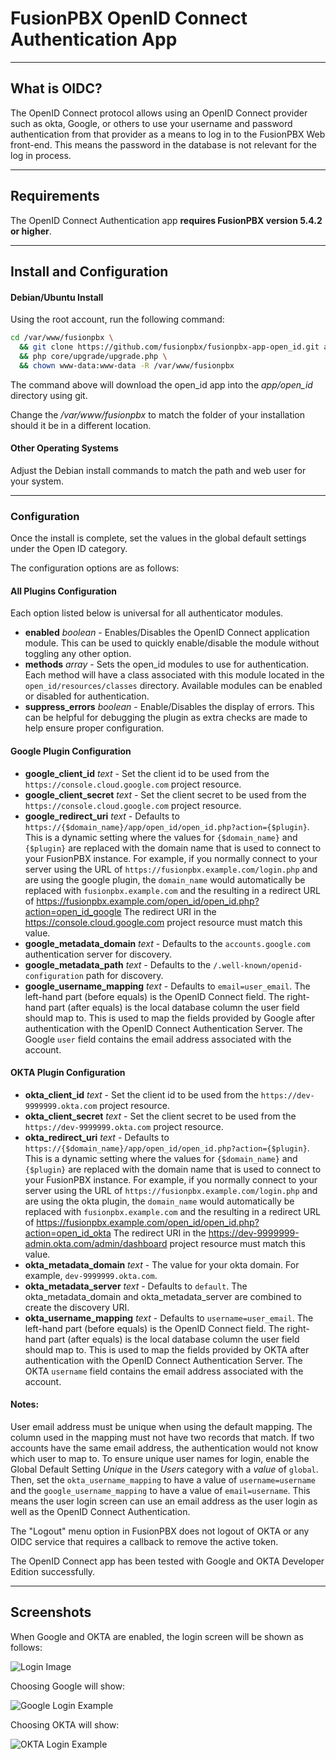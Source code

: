 # FusionPBX  OpenID Connect Authentication App

---

## What is OIDC?

The OpenID Connect protocol allows using an OpenID Connect provider such as okta, Google, or others to use your username and password authentication from that provider as a means to log in to the FusionPBX Web front-end.
This means the password in the database is not relevant for the log in process.

---

## Requirements

The OpenID Connect Authentication app **requires FusionPBX version 5.4.2 or higher**.

---

## Install and Configuration

#### Debian/Ubuntu Install

Using the root account, run the following command:

```sh
cd /var/www/fusionpbx \
  && git clone https://github.com/fusionpbx/fusionpbx-app-open_id.git app/open_id \
  && php core/upgrade/upgrade.php \
  && chown www-data:www-data -R /var/www/fusionpbx
```

The command above will download the open_id app into the *app/open_id* directory using git.

Change the */var/www/fusionpbx* to match the folder of your installation should it be in a different location.

#### Other Operating Systems

Adjust the Debian install commands to match the path and web user for your system.

---
### Configuration

Once the install is complete, set the values in the global default settings under the Open ID category.

The configuration options are as follows:

#### All Plugins Configuration
Each option listed below is universal for all authenticator modules.
- **enabled** *boolean* - Enables/Disables the OpenID Connect application module. This can be used to quickly enable/disable the module without toggling any other option.
- **methods** *array* - Sets the open_id modules to use for authentication. Each method will have a class associated with this module located in the `open_id/resources/classes` directory. Available modules can be enabled or disabled for authentication.
- **suppress_errors** *boolean* - Enable/Disables the display of errors. This can be helpful for debugging the plugin as extra checks are made to help ensure proper configuration.

#### Google Plugin Configuration
- **google_client_id** *text* - Set the client id to be used from the `https://console.cloud.google.com` project resource.
- **google_client_secret** *text* - Set the client secret to be used from the `https://console.cloud.google.com` project resource.
- **google_redirect_uri** *text* - Defaults to `https://{$domain_name}/app/open_id/open_id.php?action={$plugin}`. This is a dynamic setting where the values for `{$domain_name}` and `{$plugin}` are replaced with the domain name that is used to connect to your FusionPBX instance. For example, if you normally connect to your server using the URL of `https://fusionpbx.example.com/login.php` and are using the google plugin, the `domain_name` would automatically be replaced with `fusionpbx.example.com` and the resulting in a redirect URL of https://fusionpbx.example.com/open_id/open_id.php?action=open_id_google The redirect URI in the https://console.cloud.google.com project resource must match this value.
- **google_metadata_domain** *text* - Defaults to the `accounts.google.com` authentication server for discovery.
- **google_metadata_path** *text* - Defaults to the `/.well-known/openid-configuration` path for discovery.
- **google_username_mapping** *text* - Defaults to `email=user_email`. The left-hand part (before equals) is the OpenID Connect field. The right-hand part (after equals) is the local database column the user field should map to. This is used to map the fields provided by Google after authentication with the OpenID Connect Authentication Server. The Google `user` field contains the email address associated with the account.

#### OKTA Plugin Configuration
- **okta_client_id** *text* - Set the client id to be used from the `https://dev-9999999.okta.com` project resource.
- **okta_client_secret** *text* - Set the client secret to be used from the `https://dev-9999999.okta.com` project resource.
- **okta_redirect_uri** *text* - Defaults to `https://{$domain_name}/app/open_id/open_id.php?action={$plugin}`. This is a dynamic setting where the values for `{$domain_name}` and `{$plugin}` are replaced with the domain name that is used to connect to your FusionPBX instance. For example, if you normally connect to your server using the URL of `https://fusionpbx.example.com/login.php` and are using the okta plugin, the `domain_name` would automatically be replaced with `fusionpbx.example.com` and the resulting in a redirect URL of https://fusionpbx.example.com/open_id/open_id.php?action=open_id_okta The redirect URI in the https://dev-9999999-admin.okta.com/admin/dashboard project resource must match this value.
- **okta_metadata_domain** *text* - The value for your okta domain. For example, `dev-9999999.okta.com`.
- **okta_metadata_server** *text* - Defaults to `default`. The okta_metadata_domain and okta_metadata_server are combined to create the discovery URI.
- **okta_username_mapping** *text* - Defaults to `username=user_email`. The left-hand part (before equals) is the OpenID Connect field. The right-hand part (after equals) is the local database column the user field should map to. This is used to map the fields provided by OKTA after authentication with the OpenID Connect Authentication Server. The OKTA `username` field contains the email address associated with the account.

#### Notes:

User email address must be unique when using the default mapping. The column used in the mapping must not have two records that match. If two accounts have the same email address, the authentication would not know which user to map to. To ensure unique user names for login, enable the Global Default Setting *Unique* in the *Users* category with a *value* of `global`. Then, set the `okta_username_mapping` to have a value of `username=username` and the `google_username_mapping` to have a value of `email=username`. This means the user login screen can use an email address as the user login as well as the OpenID Connect Authentication.

The "Logout" menu option in FusionPBX does not logout of OKTA or any OIDC service that requires a callback to remove the active token.

The OpenID Connect app has been tested with Google and OKTA Developer Edition successfully.

---

## Screenshots

When Google and OKTA are enabled, the login screen will be shown as follows:

![Login Image](./resources/images/oidc/OIDC_login.png)

Choosing Google will show:

![Google Login Example](./resources/images/oidc/OIDC_login_google.png)

Choosing OKTA will show:

![OKTA Login Example](./resources/images/oidc/OIDC_login_okta.png)
